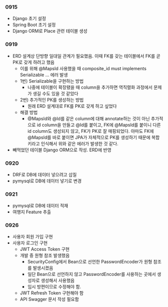 ### 0915
+ Django 초기 설정
+ Spring Boot 초기 설정
+ Django ORM로 Place 관련 테이블 생성

### 0919
+ ERD 설계상 단방향 일대일 관계가 필요했음. 이때 FK를 갖는 테이블에서 FK를 곧 PK로 갖게 하려고 했음
    + 이를 위해 @MapsId 사용했을 때 composite_id must implements Serializable ... 에러 발생
    + 1번) Serializable을 구현하는 방법
        + 나중에 테이블이 확장됐을 때 column을 추가하면 역직렬화 과정에서 문제가 생길 수도 있을 것 같았다
    + 2번) 추가적인 PK를 생성하는 방법
        + 원래 ERD 설계대로 FK를 PK로 갖게 하고 싶었다
    + 해결 방법
        + @MapsId와 @Id를 같은 column에 대해 annotate하는 것이 아닌 추가적으로 id column을 만들고 @Id를 붙이고, FK에 @MapsId를 붙이니 다른 id column도 생성되지 않고, FK가 PK로 잘 매핑되었다. 아마도 FK에 @MapsId를 바로 붙이면 JPA가 자체적으로 PK를 생성하기 때문에 복합키라고 인식해서 위와 같은 에러가 발생한 것 같다.
+ 빼먹었던 테이블 Django ORM으로 작성. ERD에 반영

### 0920
+ DRF로 DB에 데이터 넣으려고 삽질
+ pymysql로 DB에 데이터 넣기로 변경

### 0921
+ pymysql로 DB에 데이터 적재
+ 여행지 Feature 추출

### 0926
+ 사용자 회원 가입 구현
+ 사용자 로그인 구현
    + JWT Access Token 구현
    + 개발 중 원형 참조 발생했음
        + SecurityConfig에서 Bean으로 선언한 PasswordEncoder가 원형 참조를 발생시켰음
        + 일단 Bean으로 선언하지 않고 PasswordEncoder를 사용하는 곳에서 생성자로 생성해서 사용했음
        + 임시 방편이므로 수정해야 함.
    + JWT Refresh Token 구현해야 함
    + API Swagger 문서 작성 필요함
